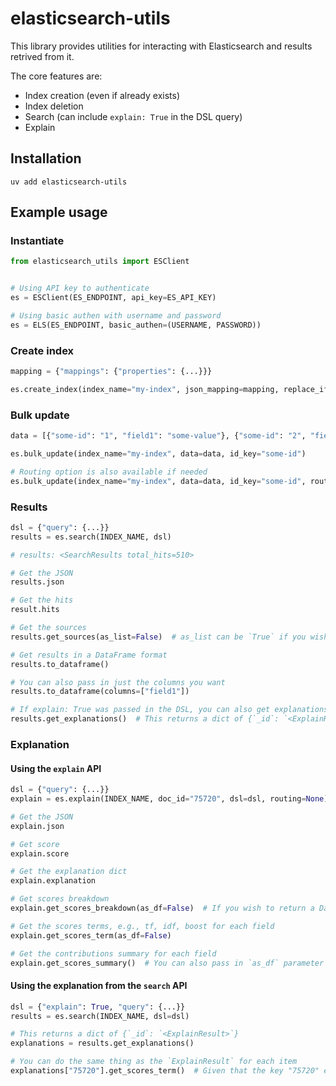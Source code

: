 # elasticsearch-utils

This library provides utilities for interacting with Elasticsearch and results retrived from it.

The core features are:
- Index creation (even if already exists)
- Index deletion
- Search (can include `explain: True` in the DSL query)
- Explain

## Installation

```
uv add elasticsearch-utils
```

## Example usage

### Instantiate
```python
from elasticsearch_utils import ESClient


# Using API key to authenticate
es = ESClient(ES_ENDPOINT, api_key=ES_API_KEY)

# Using basic authen with username and password
es = ELS(ES_ENDPOINT, basic_authen=(USERNAME, PASSWORD))
```
### Create index
```python
mapping = {"mappings": {"properties": {...}}}

es.create_index(index_name="my-index", json_mapping=mapping, replace_if_exists=True)
```

### Bulk update
```python
data = [{"some-id": "1", "field1": "some-value"}, {"some-id": "2", "field1": "another-value"}]

es.bulk_update(index_name="my-index", data=data, id_key="some-id")

# Routing option is also available if needed
es.bulk_update(index_name="my-index", data=data, id_key="some-id", routing_key="1")
```

### Results

```python
dsl = {"query": {...}}
results = es.search(INDEX_NAME, dsl)

# results: <SearchResults total_hits=510>

# Get the JSON
results.json

# Get the hits
result.hits

# Get the sources
results.get_sources(as_list=False)  # as_list can be `True` if you wish to get just a list of sources

# Get results in a DataFrame format
results.to_dataframe()

# You can also pass in just the columns you want
results.to_dataframe(columns=["field1"])

# If explain: True was passed in the DSL, you can also get explanations
results.get_explanations()  # This returns a dict of {`_id`: `<ExplainResult>`}
```

### Explanation

#### Using the `explain` API
```python
dsl = {"query": {...}}
explain = es.explain(INDEX_NAME, doc_id="75720", dsl=dsl, routing=None)

# Get the JSON
explain.json

# Get score
explain.score

# Get the explanation dict
explain.explanation

# Get scores breakdown
explain.get_scores_breakdown(as_df=False)  # If you wish to return a DataFrame, can pass `as_df=True`

# Get the scores terms, e.g., tf, idf, boost for each field
explain.get_scores_term(as_df=False)

# Get the contributions summary for each field
explain.get_scores_summary()  # You can also pass in `as_df` parameter
```

#### Using the explanation from the `search` API
```python
dsl = {"explain": True, "query": {...}}
results = es.search(INDEX_NAME, dsl=dsl)

# This returns a dict of {`_id`: `<ExplainResult>`}
explanations = results.get_explanations()

# You can do the same thing as the `ExplainResult` for each item
explanations["75720"].get_scores_term()  # Given that the key "75720" exists in the results
```
